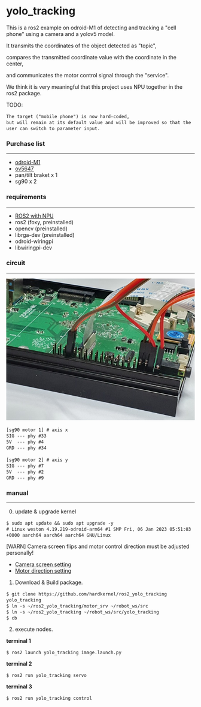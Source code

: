 # yolo_tracking

This is a ros2 example on odroid-M1 of detecting and tracking a "cell phone" using a camera and a yolov5 model.

It transmits the coordinates of the object detected as "topic",

compares the transmitted coordinate value with the coordinate in the center,

and communicates the motor control signal through the "service".

We think it is very meaningful that this project uses NPU together in the ros2 package.

TODO:
```
The target ("mobile phone") is now hard-coded,
but will remain at its default value and will be improved so that the user can switch to parameter input.
```

### Purchase list
---------------------------------------
- [odroid-M1](https://www.hardkernel.com/shop/odroid-m1-with-4gbyte-ram)
- [ov5647](https://www.hardkernel.com/shop/m1-mipi-csi-camera-kit)
- pan/tilt braket x 1
- sg90 x 2

### requirements
---------------------------------------
- [ROS2 with NPU](https://wiki.odroid.com/getting_started/os_installation_guide#tab__odroid-m1)
- ros2 (foxy, preinstalled)
- opencv (preinstalled)
- librga-dev (preinstalled)
- odroid-wiringpi
- libwiringpi-dev

### circuit
---------------------------------------
![m1&motor](doc/m1.jpg)

```
[sg90 motor 1] # axis x
SIG --- phy #33
5V  --- phy #4
GRD --- phy #34

[sg90 motor 2] # axis y
SIG --- phy #7
5V  --- phy #2
GRD --- phy #9
```

### manual
---------------------------------------
0. update & upgrade kernel
```
$ sudo apt update && sudo apt upgrade -y
# Linux weston 4.19.219-odroid-arm64 #1 SMP Fri, 06 Jan 2023 05:51:03 +0000 aarch64 aarch64 aarch64 GNU/Linux
```

[WARN] Camera screen flips and motor control direction must be adjusted personally!
- [Camera screen setting](doc/camera_screen_setting.rst)
- [Motor direction setting](doc/motor_direction_setting.rst)

1. Download & Build package.
```
$ git clone https://github.com/hardkernel/ros2_yolo_tracking yolo_tracking
$ ln -s ~/ros2_yolo_tracking/motor_srv ~/robot_ws/src
$ ln -s ~/ros2_yolo_tracking ~/robot_ws/src/yolo_tracking
$ cb
```

2. execute nodes.

**terminal 1**
```
$ ros2 launch yolo_tracking image.launch.py
```

**terminal 2**
```
$ ros2 run yolo_tracking servo
```

**terminal 3**
```
$ ros2 run yolo_tracking control
```
